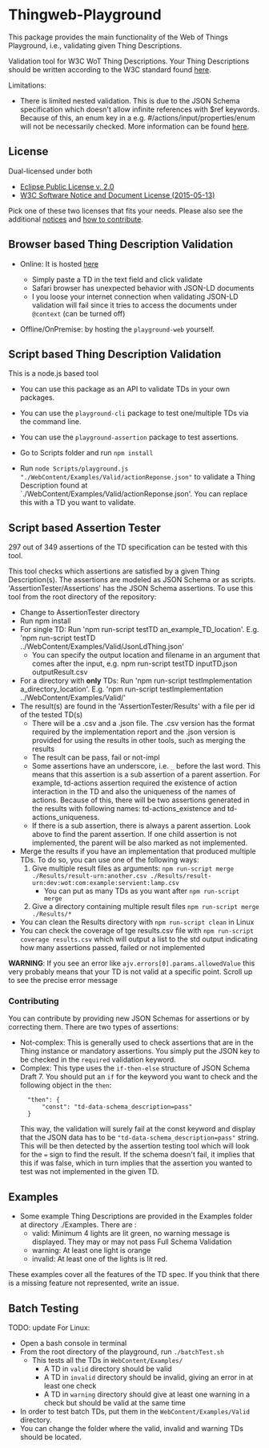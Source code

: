 # Thingweb-Playground

This package provides the main functionality of the Web of Things Playground, i.e., validating given Thing Descriptions.

Validation tool for W3C WoT Thing Descriptions. Your Thing Descriptions should be written according to the W3C standard found [here](https://w3c.github.io/wot-thing-description/#).

Limitations:

* There is limited nested validation. This is due to the JSON Schema specification which doesn't allow infinite references with $ref keywords. Because of this, an enum key in a e.g. #/actions/input/properties/enum will not be necessarily checked. More information can be found [here](http://json-schema.org/latest/json-schema-core.html#rfc.section.7).


## License
Dual-licensed under both

* [Eclipse Public License v. 2.0](http://www.eclipse.org/legal/epl-2.0)
* [W3C Software Notice and Document License (2015-05-13)](https://www.w3.org/Consortium/Legal/2015/copyright-software-and-document)

Pick one of these two licenses that fits your needs.
Please also see the additional [notices](NOTICE.md) and [how to contribute](CONTRIBUTING.md).

## Browser based Thing Description Validation

* Online: It is hosted [here](http://plugfest.thingweb.io/playground/)
  * Simply paste a TD in the text field and click validate
  * Safari browser has unexpected behavior with JSON-LD documents
  * I you loose your internet connection when validating JSON-LD validation will fail since it tries to access the documents under `@context` (can be turned off)

* Offline/OnPremise: by hosting the `playground-web` yourself.


## Script based Thing Description Validation

This is a node.js based tool

* You can use this package as an API to validate TDs in your own packages.

* You can use the `playground-cli` package to test one/multiple TDs via the command line.

* You can use the `playground-assertion` package to test assertions.


* Go to Scripts folder and run `npm install`
* Run `node Scripts/playground.js "./WebContent/Examples/Valid/actionReponse.json"` to validate a Thing Description found at `./WebContent/Examples/Valid/actionReponse.json'. You can replace this with a TD you want to validate.

## Script based Assertion Tester

297 out of 349 assertions of the TD specification can be tested with this tool.

This tool checks which assertions are satisfied by a given Thing Description(s). The assertions are modeled as JSON Schema or as scripts. 'AssertionTester/Assertions' has the JSON Schema assertions. To use this tool from the root directory of the repository:

* Change to AssertionTester directory
* Run npm install
* For single TD: Run 'npm run-script testTD an_example_TD_location'. E.g. 'npm run-script testTD ../WebContent/Examples/Valid/JsonLdThing.json' 
  * You can specify the output location and filename in an argument that comes after the input, e.g. npm run-script testTD inputTD.json outputResult.csv
* For a directory with **only** TDs: Run 'npm run-script testImplementation a_directory_location'. E.g. 'npm run-script testImplementation ../WebContent/Examples/Valid/' 
* The result(s) are found in the 'AssertionTester/Results' with a file per id of the tested TD(s)
  * There will be a .csv and a .json file. The .csv version has the format required by the implementation report and the .json version is provided for using the results in other tools, such as merging the results 
  * The result can be pass, fail or not-impl 
  * Some assertions have an underscore, i.e. `_` before the last word. This means that this assertion is a sub assertion of a parent assertion. For example, td-actions assertion required the existence of action interaction in the TD and also the uniqueness of the names of actions. Because of this, there will be two assertions generated in the results with following names: td-actions_existence and td-actions_uniqueness. 
  * If there is a sub assertion, there is always a parent assertion. Look above to find the parent assertion. If one child assertion is not implemented, the parent will be also marked as not implemented.
* Merge the results if you have an implementation that produced multiple TDs. To do so, you can use one of the following ways:
  1. Give multiple result files as arguments: `npm run-script merge ./Results/result-urn:another.csv ./Results/result-urn:dev:wot:com:example:servient:lamp.csv`
     * You can put as many TDs as you want after `npm run-script merge`
  2. Give a directory containing multiple result files `npm run-script merge ./Results/*`
* You can clean the Results directory with `npm run-script clean` in Linux
* You can check the coverage of tge results.csv file with `npm run-script coverage results.csv` which will output a list to the std output indicating how many assertions passed, failed or not implemented
  
**WARNING**: If you see an error like `ajv.errors[0].params.allowedValue` this very probably means that your TD is not valid at a specific point. Scroll up to see the precise error message

### Contributing

You can contribute by providing new JSON Schemas for assertions or by correcting them. There are two types of assertions:

* Not-complex: This is generally used to check assertions that are in the Thing instance or mandatory assertions. You simply put the JSON key to be checked in the `required` validation keyword.
* Complex: This type uses the `if-then-else` structure of JSON Schema Draft 7. You should put an `if` for the keyword you want to check and the following object in the `then`:
  ```
    "then": {
        "const": "td-data-schema_description=pass"
    }
  ```
  This way, the validation will surely fail at the const keyword and display that the JSON data has to be `"td-data-schema_description=pass"` string. This will be then detected by the assertion testing tool which will look for the `=` sign to find the result. If the schema doesn't fail, it implies that this if was false, which in turn implies that the assertion you wanted to test was not implemented in the given TD.

## Examples

* Some example Thing Descriptions are provided in the Examples folder at directory ./Examples. There are :
  * valid: Minimum 4 lights are lit green, no warning message is displayed. They may or may not pass Full Schema Validation
  * warning: At least one light is orange
  * invalid: At least one of the lights is lit red.

These examples cover all the features of the TD spec. If you think that there is a missing feature not represented, write an issue.

## Batch Testing
TODO: update
For Linux:
* Open a bash console in terminal
* From the root directory of the playground, run `./batchTest.sh`
    * This tests all the TDs in `WebContent/Examples/`
        * A TD in `valid` directory should be valid
        * A TD in `invalid` directory should be invalid, giving an error in at least one check
        * A TD in `warning` directory should give at least one warning in a check but should be valid at the same time
* In order to test batch TDs, put them in the `WebContent/Examples/Valid` directory.
* You can change the folder where the valid, invalid and warning TDs should be located.